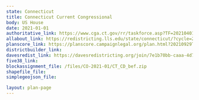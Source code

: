 ```yaml
---
state: Connecticut
title: Connecticut Current Congressional
body: US House
date: 2021-01-01
authoritative_link: https://www.cga.ct.gov/rr/taskforce.asp?TF=20210401_2021%20Redistricting%20Project
allabout_link: https://redistricting.lls.edu/state/connecticut/?cycle=2020&level=Congress&startdate=
planscore_link: https://planscore.campaignlegal.org/plan.html?20210929T153929.408030585Z
districtbuilder_link:
davesredist_link: https://davesredistricting.org/join/7e1b70bb-caaa-4d71-92b4-d480ccef5b22 
five38_link:
blockassignment_file: /files/CO-2021-01/CT_CD_bef.zip
shapefile_file:
simplegeojson_file:

layout: plan-page
---
```

